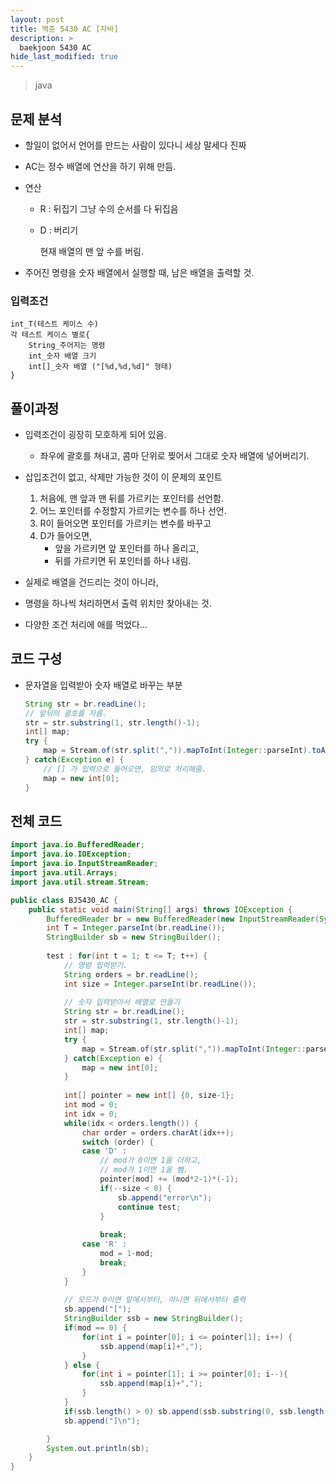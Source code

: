 ```yaml
---
layout: post
title: 백준 5430 AC [자바]
description: >
  baekjoon 5430 AC
hide_last_modified: true
---
```


> java

## 문제 분석

- 할일이 없어서 언어를 만드는 사람이 있다니 세상 말세다 진짜

- AC는 정수 배열에 연산을 하기 위해 만듬.

- 연산

  - R : 뒤집기
    그냥 수의 순서를 다 뒤집음

  - D : 버리기

    현재 배열의 맨 앞 수를 버림.

- 주어진 명령을 숫자 배열에서 실행할 때, 남은 배열을 출력할 것.





### 입력조건

```
int_T(테스트 케이스 수)
각 테스트 케이스 별로{
	String_주어지는 명령
	int_숫자 배열 크기
	int[]_숫자 배열 ("[%d,%d,%d]" 형태)
}
```





## 풀이과정

- 입력조건이 굉장히 모호하게 되어 있음.
  - 좌우에 괄호를 쳐내고, 콤마 단위로 찢어서 그대로 숫자 배열에 넣어버리기.

- 삽입조건이 없고, 삭제만 가능한 것이 이 문제의 포인트
  1. 처음에, 맨 앞과 맨 뒤를 가르키는 포인터를 선언함.
  2. 어느 포인터를 수정할지 가르키는 변수를 하나 선언.
  3. R이 들어오면 포인터를 가르키는 변수를 바꾸고
  4. D가 들어오면,
     - 앞을 가르키면 앞 포인터를 하나 올리고,
     - 뒤를 가르키면 뒤 포인터를 하나 내림.
- 실제로 배열을 건드리는 것이 아니라,
- 명령을 하나씩 처리하면서 출력 위치만 찾아내는 것.



- 다양한 조건 처리에 애를 먹었다...



## 코드 구성

- 문자열을 입력받아 숫자 배열로 바꾸는 부분

  ```java
  String str = br.readLine();
  // 앞뒤의 괄호를 자름.
  str = str.substring(1, str.length()-1);
  int[] map;
  try {
      map = Stream.of(str.split(",")).mapToInt(Integer::parseInt).toArray();
  } catch(Exception e) {
      // [] 가 입력으로 들어오면, 임의로 처리해줌.
      map = new int[0];
  }
  ```


## 전체 코드
```java
import java.io.BufferedReader;
import java.io.IOException;
import java.io.InputStreamReader;
import java.util.Arrays;
import java.util.stream.Stream;

public class BJ5430_AC {
	public static void main(String[] args) throws IOException {
		BufferedReader br = new BufferedReader(new InputStreamReader(System.in));
		int T = Integer.parseInt(br.readLine());
		StringBuilder sb = new StringBuilder();
		
		test : for(int t = 1; t <= T; t++) {
			// 명령 입력받기.
			String orders = br.readLine();
			int size = Integer.parseInt(br.readLine());
			
			// 숫자 입력받아서 배열로 만들기
			String str = br.readLine();
			str = str.substring(1, str.length()-1);
			int[] map;
			try {
				map = Stream.of(str.split(",")).mapToInt(Integer::parseInt).toArray();				
			} catch(Exception e) {
				map = new int[0];
			}
			
			int[] pointer = new int[] {0, size-1};
			int mod = 0;
			int idx = 0;
			while(idx < orders.length()) {
				char order = orders.charAt(idx++);
				switch (order) {
				case 'D' :
					// mod가 0이면 1을 더하고,
					// mod가 1이면 1을 뺌.
					pointer[mod] += (mod*2-1)*(-1);
					if(--size < 0) {
						sb.append("error\n");
						continue test;
					}
					
					break;
				case 'R' :
					mod = 1-mod;
					break;
				}
			}
			
			// 모드가 0이면 앞에서부터, 아니면 뒤에서부터 출력
			sb.append("[");
			StringBuilder ssb = new StringBuilder();
			if(mod == 0) {
				for(int i = pointer[0]; i <= pointer[1]; i++) {
					ssb.append(map[i]+",");
				}			
			} else {
				for(int i = pointer[1]; i >= pointer[0]; i--){
					ssb.append(map[i]+",");
				}
			}
			if(ssb.length() > 0) sb.append(ssb.substring(0, ssb.length()-1));
			sb.append("]\n");

		}
		System.out.println(sb);
	}
}
```